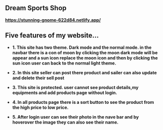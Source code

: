 ## **Dream Sports Shop**
 **https://stunning-gnome-622d84.netlify.app/**


## **Five features of my  website...**

- **1. This site has two theme. Dark mode and the normal mode. in the navbar there is a con of moon by clicking the moon dark mode will be appear and a sun icon replace the moon icon and then by clicking the sun icon user can back to the normal light theme.**

- **2. In this site seller can post there product and  sailer can also update and delete their sell post**

- **3. This site is protected. user cannot see product details,my equipments and add products page without login.**

- **4. In all products page there is a sort button to see the product from the high price to low price.**

- **5. After login user can see their photo in the nave bar and by hoverover the image they can also see their name.**